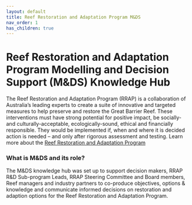 ```yaml
---
layout: default
title: Reef Restoration and Adaptation Program M&DS 
nav_order: 1
has_children: true
---
```


# Reef Restoration and Adaptation Program Modelling and Decision Support (M&DS) Knowledge Hub

The Reef Restoration and Adaptation Program (RRAP) is a collaboration of Australia’s leading experts to create a suite of innovative and targeted measures to help preserve and restore the Great Barrier Reef. These interventions must have strong potential for positive impact, be socially- and culturally-acceptable, ecologically-sound, ethical and financially responsible. They would be implemented if, when and where it is decided action is needed – and only after rigorous assessment and testing. Learn more about the [Reef Restoration and Adaptation Program](https://gbrrestoration.org/) 

### What is M&DS and its role?
The M&DS knowledge hub was set up to support decision makers, RRAP R&D Sub-program Leads, RRAP Steering Committee and Board members, Reef managers and industry partners to co-produce objectives, options & knowledge and communicate informed decisions on restoration and adaption options for the Reef Restoration and Adaptation Program. 

